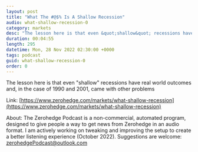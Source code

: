 ```yaml
---
layout: post
title: "What The #@$% Is A Shallow Recession"
audio: what-shallow-recession-0
category: markets
desc: "The lesson here is that even &quot;shallow&quot; recessions have real world outcomes and, in the case of 1990 and 2001, came with other problems"
duration: 00:04:55
length: 295
datetime: Mon, 28 Nov 2022 02:30:00 +0000
tags: podcast
guid: what-shallow-recession-0
order: 0
---
```

The lesson here is that even &quot;shallow&quot; recessions have real world outcomes and, in the case of 1990 and 2001, came with other problems

Link: [https://www.zerohedge.com/markets/what-shallow-recession](https://www.zerohedge.com/markets/what-shallow-recession)

About: The Zerohedge Podcast is a non-commercial, automated program, designed to give people a way to get news from Zerohedge in an audio format.  I am actively working on tweaking and improving the setup to create a better listening experience (October 2022).  Suggestions are welcome: [zerohedgePodcast@outlook.com](mailto:zerohedgePodcast@outlook.com)